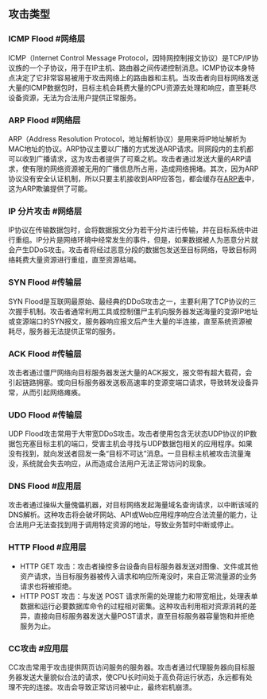 ## 攻击类型
### ICMP Flood #网络层
ICMP（Internet Control Message Protocol，因特网控制报文协议）是TCP/IP协议族的一个子协议，用于在IP主机、路由器之间传递控制消息。ICMP协议本身特点决定了它非常容易被用于攻击网络上的路由器和主机。当攻击者向目标网络发送大量的ICMP数据包时，目标主机会耗费大量的CPU资源去处理和响应，直至耗尽设备资源，无法为合法用户提供正常服务。

### ARP  Flood #网络层 
ARP（Address Resolution Protocol，地址解析协议）是用来将IP地址解析为MAC地址的协议。ARP协议主要以广播的方式发送ARP请求。同网段内的主机都可以收到广播请求，这为攻击者提供了可乘之机。攻击者通过发送大量的ARP请求，使有限的网络资源被无用的广播信息所占用，造成网络拥堵。其次，因为ARP协议没有安全认证机制，所以只要主机接收到ARP应答包，都会缓存在[ARP表](https://info.support.huawei.com/info-finder/encyclopedia/zh/ARP.html "ARP")中，这为ARP欺骗提供了可能。

### IP 分片攻击 #网络层 
IP协议在传输数据包时，会将数据报文分为若干分片进行传输，并在目标系统中进行重组。IP分片是网络环境中经常发生的事件，但是，如果数据被人为恶意分片就会产生DDoS攻击。攻击者将经过恶意分段的数据包发送至目标网络，导致目标网络耗费大量资源进行重组，直至资源枯竭。

### SYN Flood #传输层
SYN Flood是互联网最原始、最经典的DDoS攻击之一，主要利用了TCP协议的三次握手机制。攻击者通常利用工具或控制僵尸主机向服务器发送海量的变源IP地址或变源端口的SYN报文，服务器响应报文后产生大量的半连接，直至系统资源被耗尽，服务器无法提供正常的服务。

### ACK Flood #传输层 
攻击者通过僵尸网络向目标服务器发送大量的ACK报文，报文带有超大载荷，会引起链路拥塞。或向目标服务器发送极高速率的变源变端口请求，导致转发设备异常，从而引起网络瘫痪。

### UDO Flood #传输层 
UDP Flood攻击常用于大带宽DDoS攻击。攻击者使用包含无状态UDP协议的IP数据包充塞目标主机的端口，受害主机会寻找与UDP数据包相关的应用程序。如果没有找到，就向发送者回发一条“目标不可达”消息。一旦目标主机被攻击流量淹没，系统就会失去响应，从而造成合法用户无法正常访问的现象。

### DNS Flood #应用层 
攻击者通过操纵大量傀儡机器，对目标网络发起海量域名查询请求，以中断该域的DNS解析。这种攻击将会破坏网站、API或Web应用程序响应合法流量的能力，让合法用户无法查找到用于调用特定资源的地址，导致业务暂时中断或停止。

### HTTP Flood #应用层 
- HTTP GET 攻击：攻击者操控多台设备向目标服务器发送对图像、文件或其他资产请求，当目标服务器被传入请求和响应所淹没时，来自正常流量源的业务请求也将被拒绝。
- HTTP POST 攻击：与发送 POST 请求所需的处理能力和带宽相比，处理表单数据和运行必要数据库命令的过程相对密集。这种攻击利用相对资源消耗的差异，直接向目标服务器发送大量POST请求，直至目标服务器容量饱和并拒绝服务为止。

### CC攻击 #应用层 
CC攻击常用于攻击提供网页访问服务的服务器。攻击者通过代理服务器向目标服务器发送大量貌似合法的请求，使CPU长时间处于高负荷运行状态，永远都有处理不完的连接。攻击会导致正常访问被中止，最终宕机崩溃。
